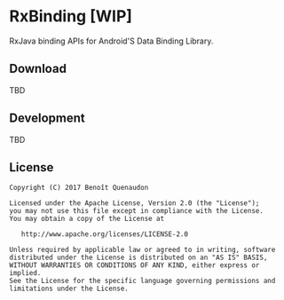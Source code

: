 RxBinding [WIP]
=========

RxJava binding APIs for Android'S Data Binding Library.

Download
--------

TBD

Development
-----------

TBD

License
-------

    Copyright (C) 2017 Benoît Quenaudon

    Licensed under the Apache License, Version 2.0 (the "License");
    you may not use this file except in compliance with the License.
    You may obtain a copy of the License at

       http://www.apache.org/licenses/LICENSE-2.0

    Unless required by applicable law or agreed to in writing, software
    distributed under the License is distributed on an "AS IS" BASIS,
    WITHOUT WARRANTIES OR CONDITIONS OF ANY KIND, either express or implied.
    See the License for the specific language governing permissions and
    limitations under the License.
